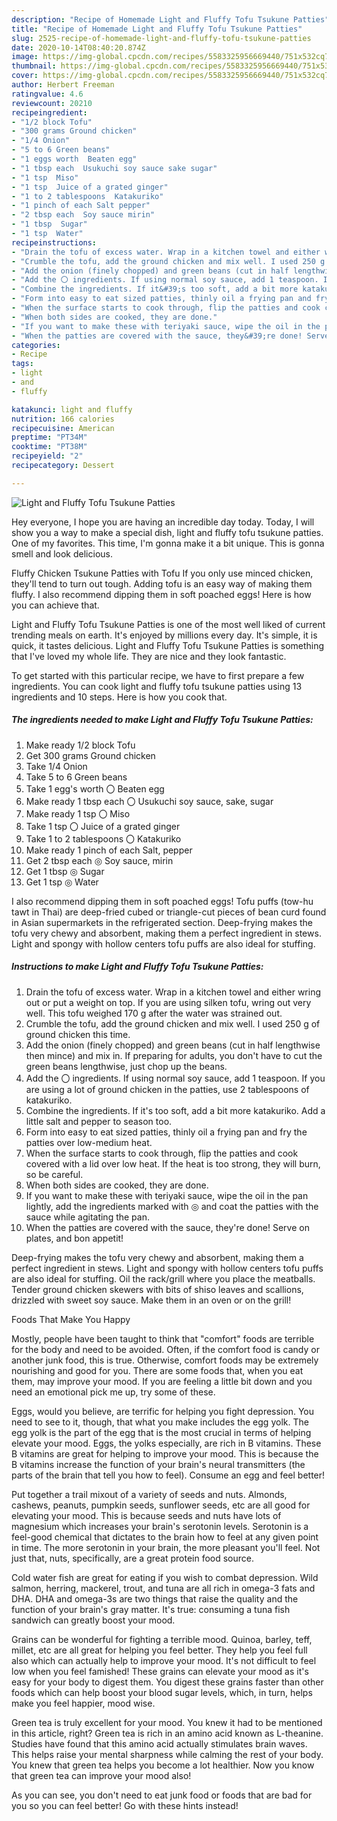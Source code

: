 ```yaml
---
description: "Recipe of Homemade Light and Fluffy Tofu Tsukune Patties"
title: "Recipe of Homemade Light and Fluffy Tofu Tsukune Patties"
slug: 2525-recipe-of-homemade-light-and-fluffy-tofu-tsukune-patties
date: 2020-10-14T08:40:20.874Z
image: https://img-global.cpcdn.com/recipes/5583325956669440/751x532cq70/light-and-fluffy-tofu-tsukune-patties-recipe-main-photo.jpg
thumbnail: https://img-global.cpcdn.com/recipes/5583325956669440/751x532cq70/light-and-fluffy-tofu-tsukune-patties-recipe-main-photo.jpg
cover: https://img-global.cpcdn.com/recipes/5583325956669440/751x532cq70/light-and-fluffy-tofu-tsukune-patties-recipe-main-photo.jpg
author: Herbert Freeman
ratingvalue: 4.6
reviewcount: 20210
recipeingredient:
- "1/2 block Tofu"
- "300 grams Ground chicken"
- "1/4 Onion"
- "5 to 6 Green beans"
- "1 eggs worth  Beaten egg"
- "1 tbsp each  Usukuchi soy sauce sake sugar"
- "1 tsp  Miso"
- "1 tsp  Juice of a grated ginger"
- "1 to 2 tablespoons  Katakuriko"
- "1 pinch of each Salt pepper"
- "2 tbsp each  Soy sauce mirin"
- "1 tbsp  Sugar"
- "1 tsp  Water"
recipeinstructions:
- "Drain the tofu of excess water. Wrap in a kitchen towel and either wring out or put a weight on top. If you are using silken tofu, wring out very well. This tofu weighed 170 g after the water was strained out."
- "Crumble the tofu, add the ground chicken and mix well. I used 250 g of ground chicken this time."
- "Add the onion (finely chopped) and green beans (cut in half lengthwise then mince) and mix in. If preparing for adults, you don&#39;t have to cut the green beans lengthwise, just chop up the beans."
- "Add the 〇 ingredients. If using normal soy sauce, add 1 teaspoon. If you are using a lot of ground chicken in the patties, use 2 tablespoons of katakuriko."
- "Combine the ingredients. If it&#39;s too soft, add a bit more katakuriko. Add a little salt and pepper to season too."
- "Form into easy to eat sized patties, thinly oil a frying pan and fry the patties over low-medium heat."
- "When the surface starts to cook through, flip the patties and cook covered with a lid over low heat. If the heat is too strong, they will burn, so be careful."
- "When both sides are cooked, they are done."
- "If you want to make these with teriyaki sauce, wipe the oil in the pan lightly, add the ingredients marked with ◎ and coat the patties with the sauce while agitating the pan."
- "When the patties are covered with the sauce, they&#39;re done! Serve on plates, and bon appetit!"
categories:
- Recipe
tags:
- light
- and
- fluffy

katakunci: light and fluffy 
nutrition: 166 calories
recipecuisine: American
preptime: "PT34M"
cooktime: "PT38M"
recipeyield: "2"
recipecategory: Dessert

---
```



![Light and Fluffy Tofu Tsukune Patties](https://img-global.cpcdn.com/recipes/5583325956669440/751x532cq70/light-and-fluffy-tofu-tsukune-patties-recipe-main-photo.jpg)

Hey everyone, I hope you are having an incredible day today. Today, I will show you a way to make a special dish, light and fluffy tofu tsukune patties. One of my favorites. This time, I'm gonna make it a bit unique. This is gonna smell and look delicious.

Fluffy Chicken Tsukune Patties with Tofu If you only use minced chicken, they&#39;ll tend to turn out tough. Adding tofu is an easy way of making them fluffy. I also recommend dipping them in soft poached eggs! Here is how you can achieve that.

Light and Fluffy Tofu Tsukune Patties is one of the most well liked of current trending meals on earth. It's enjoyed by millions every day. It's simple, it is quick, it tastes delicious. Light and Fluffy Tofu Tsukune Patties is something that I've loved my whole life. They are nice and they look fantastic.


To get started with this particular recipe, we have to first prepare a few ingredients. You can cook light and fluffy tofu tsukune patties using 13 ingredients and 10 steps. Here is how you cook that.

<!--inarticleads1-->

##### The ingredients needed to make Light and Fluffy Tofu Tsukune Patties:

1. Make ready 1/2 block Tofu
1. Get 300 grams Ground chicken
1. Take 1/4 Onion
1. Take 5 to 6 Green beans
1. Take 1 egg&#39;s worth 〇 Beaten egg
1. Make ready 1 tbsp each 〇 Usukuchi soy sauce, sake, sugar
1. Make ready 1 tsp 〇 Miso
1. Take 1 tsp 〇 Juice of a grated ginger
1. Take 1 to 2 tablespoons 〇 Katakuriko
1. Make ready 1 pinch of each Salt, pepper
1. Get 2 tbsp each ◎ Soy sauce, mirin
1. Get 1 tbsp ◎ Sugar
1. Get 1 tsp ◎ Water


I also recommend dipping them in soft poached eggs! Tofu puffs (tow-hu tawt in Thai) are deep-fried cubed or triangle-cut pieces of bean curd found in Asian supermarkets in the refrigerated section. Deep-frying makes the tofu very chewy and absorbent, making them a perfect ingredient in stews. Light and spongy with hollow centers tofu puffs are also ideal for stuffing. 

<!--inarticleads2-->

##### Instructions to make Light and Fluffy Tofu Tsukune Patties:

1. Drain the tofu of excess water. Wrap in a kitchen towel and either wring out or put a weight on top. If you are using silken tofu, wring out very well. This tofu weighed 170 g after the water was strained out.
1. Crumble the tofu, add the ground chicken and mix well. I used 250 g of ground chicken this time.
1. Add the onion (finely chopped) and green beans (cut in half lengthwise then mince) and mix in. If preparing for adults, you don&#39;t have to cut the green beans lengthwise, just chop up the beans.
1. Add the 〇 ingredients. If using normal soy sauce, add 1 teaspoon. If you are using a lot of ground chicken in the patties, use 2 tablespoons of katakuriko.
1. Combine the ingredients. If it&#39;s too soft, add a bit more katakuriko. Add a little salt and pepper to season too.
1. Form into easy to eat sized patties, thinly oil a frying pan and fry the patties over low-medium heat.
1. When the surface starts to cook through, flip the patties and cook covered with a lid over low heat. If the heat is too strong, they will burn, so be careful.
1. When both sides are cooked, they are done.
1. If you want to make these with teriyaki sauce, wipe the oil in the pan lightly, add the ingredients marked with ◎ and coat the patties with the sauce while agitating the pan.
1. When the patties are covered with the sauce, they&#39;re done! Serve on plates, and bon appetit!


Deep-frying makes the tofu very chewy and absorbent, making them a perfect ingredient in stews. Light and spongy with hollow centers tofu puffs are also ideal for stuffing. Oil the rack/grill where you place the meatballs. Tender ground chicken skewers with bits of shiso leaves and scallions, drizzled with sweet soy sauce. Make them in an oven or on the grill! 

Foods That Make You Happy


Mostly, people have been taught to think that "comfort" foods are terrible for the body and need to be avoided. Often, if the comfort food is candy or another junk food, this is true. Otherwise, comfort foods may be extremely nourishing and good for you. There are some foods that, when you eat them, may improve your mood. If you are feeling a little bit down and you need an emotional pick me up, try some of these.

Eggs, would you believe, are terrific for helping you fight depression. You need to see to it, though, that what you make includes the egg yolk. The egg yolk is the part of the egg that is the most crucial in terms of helping elevate your mood. Eggs, the yolks especially, are rich in B vitamins. These B vitamins are great for helping to improve your mood. This is because the B vitamins increase the function of your brain's neural transmitters (the parts of the brain that tell you how to feel). Consume an egg and feel better!

Put together a trail mixout of a variety of seeds and nuts. Almonds, cashews, peanuts, pumpkin seeds, sunflower seeds, etc are all good for elevating your mood. This is because seeds and nuts have lots of magnesium which increases your brain's serotonin levels. Serotonin is a feel-good chemical that dictates to the brain how to feel at any given point in time. The more serotonin in your brain, the more pleasant you'll feel. Not just that, nuts, specifically, are a great protein food source.

Cold water fish are great for eating if you wish to combat depression. Wild salmon, herring, mackerel, trout, and tuna are all rich in omega-3 fats and DHA. DHA and omega-3s are two things that raise the quality and the function of your brain's gray matter. It's true: consuming a tuna fish sandwich can greatly boost your mood. 

Grains can be wonderful for fighting a terrible mood. Quinoa, barley, teff, millet, etc are all great for helping you feel better. They help you feel full also which can actually help to improve your mood. It's not difficult to feel low when you feel famished! These grains can elevate your mood as it's easy for your body to digest them. You digest these grains faster than other foods which can help boost your blood sugar levels, which, in turn, helps make you feel happier, mood wise.

Green tea is truly excellent for your mood. You knew it had to be mentioned in this article, right? Green tea is rich in an amino acid known as L-theanine. Studies have found that this amino acid actually stimulates brain waves. This helps raise your mental sharpness while calming the rest of your body. You knew that green tea helps you become a lot healthier. Now you know that green tea can improve your mood also!

As you can see, you don't need to eat junk food or foods that are bad for you so you can feel better! Go  with  these hints  instead!

